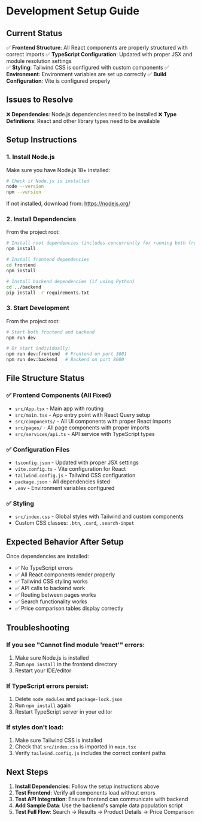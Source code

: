 # Development Setup Guide

## Current Status

✅ **Frontend Structure**: All React components are properly structured with correct imports
✅ **TypeScript Configuration**: Updated with proper JSX and module resolution settings  
✅ **Styling**: Tailwind CSS is configured with custom components
✅ **Environment**: Environment variables are set up correctly
✅ **Build Configuration**: Vite is configured properly

## Issues to Resolve

❌ **Dependencies**: Node.js dependencies need to be installed
❌ **Type Definitions**: React and other library types need to be available

## Setup Instructions

### 1. Install Node.js
Make sure you have Node.js 18+ installed:
```bash
# Check if Node.js is installed
node --version
npm --version
```

If not installed, download from: https://nodejs.org/

### 2. Install Dependencies

From the project root:
```bash
# Install root dependencies (includes concurrently for running both frontend/backend)
npm install

# Install frontend dependencies
cd frontend
npm install

# Install backend dependencies (if using Python)
cd ../backend
pip install -r requirements.txt
```

### 3. Start Development

From the project root:
```bash
# Start both frontend and backend
npm run dev

# Or start individually:
npm run dev:frontend  # Frontend on port 3001
npm run dev:backend   # Backend on port 8000
```

## File Structure Status

### ✅ Frontend Components (All Fixed)
- `src/App.tsx` - Main app with routing
- `src/main.tsx` - App entry point with React Query setup
- `src/components/` - All UI components with proper React imports
- `src/pages/` - All page components with proper imports
- `src/services/api.ts` - API service with TypeScript types

### ✅ Configuration Files
- `tsconfig.json` - Updated with proper JSX settings
- `vite.config.ts` - Vite configuration for React
- `tailwind.config.js` - Tailwind CSS configuration
- `package.json` - All dependencies listed
- `.env` - Environment variables configured

### ✅ Styling
- `src/index.css` - Global styles with Tailwind and custom components
- Custom CSS classes: `.btn`, `.card`, `.search-input`

## Expected Behavior After Setup

Once dependencies are installed:
- ✅ No TypeScript errors
- ✅ All React components render properly
- ✅ Tailwind CSS styling works
- ✅ API calls to backend work
- ✅ Routing between pages works
- ✅ Search functionality works
- ✅ Price comparison tables display correctly

## Troubleshooting

### If you see "Cannot find module 'react'" errors:
1. Make sure Node.js is installed
2. Run `npm install` in the frontend directory
3. Restart your IDE/editor

### If TypeScript errors persist:
1. Delete `node_modules` and `package-lock.json`
2. Run `npm install` again
3. Restart TypeScript server in your editor

### If styles don't load:
1. Make sure Tailwind CSS is installed
2. Check that `src/index.css` is imported in `main.tsx`
3. Verify `tailwind.config.js` includes the correct content paths

## Next Steps

1. **Install Dependencies**: Follow the setup instructions above
2. **Test Frontend**: Verify all components load without errors
3. **Test API Integration**: Ensure frontend can communicate with backend
4. **Add Sample Data**: Use the backend's sample data population script
5. **Test Full Flow**: Search → Results → Product Details → Price Comparison
